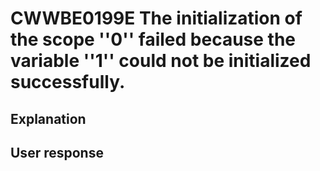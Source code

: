 # CWWBE0199E The initialization of the scope ''0'' failed because the variable ''1'' could not be initialized successfully.

## Explanation

## User response